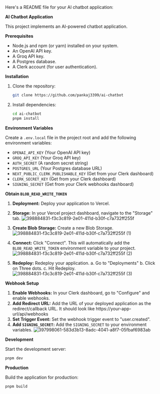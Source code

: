 Here's a README file for your AI chatbot application:

**AI Chatbot Application**

This project implements an AI-powered chatbot application.

**Prerequisites**

* Node.js and npm (or yarn) installed on your system.
* An OpenAI API key.
* A Groq API key.
* A Postgres database.
* A Clerk account (for user authentication).

**Installation**

1. Clone the repository:

   ```bash
   git clone https://github.com/pankaj3399/ai-chatbot
   ```

2. Install dependencies:

   ```bash
   cd ai-chatbot
   pnpm install
   ```

**Environment Variables**

Create a `.env.local` file in the project root and add the following environment variables:

* `OPENAI_API_KEY` (Your OpenAI API key)
* `GROQ_API_KEY` (Your Groq API key)
* `AUTH_SECRET` (A random secret string)
* `POSTGRES_URL` (Your Postgres database URL)
* `NEXT_PUBLIC_CLERK_PUBLISHABLE_KEY` (Get from your Clerk dashboard)
* `CLERK_SECRET_KEY` (Get from your Clerk dashboard)
* `SIGNING_SECRET` (Get from your Clerk webhooks dashboard)

**Obtain `BLOB_READ_WRITE_TOKEN`**

1. **Deployment:** Deploy your application to Vercel.
2. **Storage:** In your Vercel project dashboard, navigate to the "Storage" tab.
   ![398884831-f3c3c819-2e01-411d-b30f-c7a732ff255f](https://github.com/user-attachments/assets/4891e0d4-7586-412e-88ef-7841e5835a8d)
 
3. **Create Blob Storage:** Create a new Blob Storage.
   ![398884831-f3c3c819-2e01-411d-b30f-c7a732ff255f (1)](https://github.com/user-attachments/assets/a8c9cd12-415c-4209-bb62-5a83dc81e31a)

4. **Connect:** Click "Connect". This will automatically add the `BLOB_READ_WRITE_TOKEN` environment variable to your project.
   ![398884831-f3c3c819-2e01-411d-b30f-c7a732ff255f (2)](https://github.com/user-attachments/assets/802eff7b-9f0b-4459-aee1-03878f2aa3ff)

5. **Redeploy:** Redeploy your application.
   a. Go to "Deployments"
   b. Click on Three dots.
   c. Hit Redeploy.
   ![398884831-f3c3c819-2e01-411d-b30f-c7a732ff255f (3)](https://github.com/user-attachments/assets/34bf7374-8c02-4820-abe9-99ce7c331d3f)



**Webhook Setup**

1. **Enable Webhooks:** In your Clerk dashboard, go to "Configure" and enable webhooks.
2. **Add Redirect URL:** Add the URL of your deployed application as the redirect/callback URL. It should look like https://your-app-url/api/webhooks
3. **Set Trigger Event:** Set the webhook trigger event to "user.created".
4. **Add `SIGNING_SECRET`:** Add the `SIGNING_SECRET` to your environment variables.
![397998061-583d3b13-8adc-4041-a8f7-05fbaf6983ab](https://github.com/user-attachments/assets/61fdfdbf-72c8-4a65-9390-babc91639cba)

**Development**

Start the development server:

```bash
pnpm dev
```

**Production**

Build the application for production:

```bash
pnpm build
```
